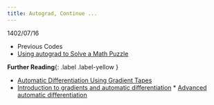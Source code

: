 ```yaml
---
title: Autograd, Continue ...
---
```


1402/07/16

* Previous Codes
* [Using autograd to Solve a Math Puzzle](https://machinelearningmastery.com/using-autograd-in-tensorflow-to-solve-a-regression-problem/)


**Further Reading**{: .label .label-yellow }

* [Automatic Differentiation Using Gradient Tapes](https://gowrishankar.info/blog/automatic-differentiation-using-gradient-tapes/)
* [Introduction to gradients and automatic differentiation](https://www.tensorflow.org/guide/autodiff)
*‌ [Advanced automatic differentiation](https://www.tensorflow.org/guide/advanced_autodiff)
